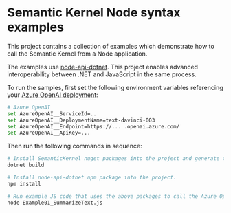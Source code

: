 # Semantic Kernel Node syntax examples

This project contains a collection of examples which demonstrate how to call the Semantic Kernel from
a Node application.

The examples use [node-api-dotnet](https://github.com/microsoft/node-api-dotnet).
This project enables advanced interoperability between .NET and JavaScript in the same process.

To run the samples, first set the following environment variables referencing your
[Azure OpenAI deployment](https://learn.microsoft.com/en-us/azure/cognitive-services/openai/quickstart):

``` bash
# Azure OpenAI
set AzureOpenAI__ServiceId=..
set AzureOpenAI__DeploymentName=text-davinci-003
set AzureOpenAI__Endpoint=https://... .openai.azure.com/
set AzureOpenAI__ApiKey=...
```

Then run the following commands in sequence:

``` bash
# Install SemanticKernel nuget packages into the project and generate type definitions.
dotnet build

# Install node-api-dotnet npm package into the project.
npm install

# Run example JS code that uses the above packages to call the Azure OpenAI service.
node Example01_SummarizeText.js
```
